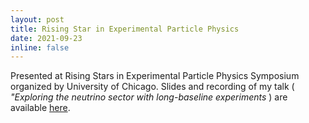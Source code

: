 ```yaml
---
layout: post
title: Rising Star in Experimental Particle Physics
date: 2021-09-23
inline: false
---
```


Presented at Rising Stars in Experimental Particle Physics Symposium organized by University of Chicago.
Slides and recording of my talk (<i> "Exploring the neutrino sector with long-baseline experiments </i>) are available <a href='https://indico.uchicago.edu/event/107/contributions/82/'>here</a>.


